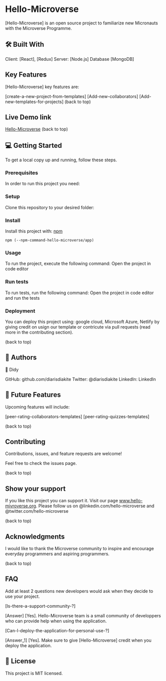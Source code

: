 # Hello-Microverse
[Hello-Microverse] is an open source project to familiarize new Micronauts with the Microverse Programme.

## 🛠 Built With
Client: [React], [Redux]
Server: [Node.js]
Database [MongoDB]

## Key Features
[Hello-Microverse] key features are:

[create-a-new-project-from-templates]
[Add-new-collaborators]
[Add-new-templates-for-projects]
(back to top)

## Live Demo link
[Hello-Microverse](https://github.com/diarisdiakite/Hello-Microverse/pull/1)
(back to top)

## 💻 Getting Started
To get a local copy up and running, follow these steps.

### Prerequisites
In order to run this project you need:


### Setup
Clone this repository to your desired folder:

### Install
Install this project with: [npm](https://www.npmjs.com/)

```[npm]
npm (--npm-command-hello-microverse/app)
```

### Usage
To run the project, execute the following command: Open the project in code editor

### Run tests
To run tests, run the following command: Open the project in code editor and run the tests

### Deployment
You can deploy this project using: google cloud, Microsoft Azure, Netlify by giving credit on usign our template or contricute via pull requests (read more in the contributing section).

(back to top)

## 👥 Authors

👤 Didy

GitHub: github.com/diarisdiakite
Twitter: @diarisdiakite
LinkedIn: LinkedIn


## 🔭 Future Features
Upcoming features will include:

 [peer-rating-collaborators-templates]
 [peer-rating-quizzes-templates]
 
(back to top)

## Contributing
Contributions, issues, and feature requests are welcome!

Feel free to check the issues page.

(back to top)

## Show your support

If you like this project you can support it. Visit our page www.hello-mivroverse.org.
Please follow us on @linkedin.com/hello-microverse and @twitter.com/hello-microverse

(back to top)

## Acknowledgments

I would like to thank the Microverse community to inspire and encourage everyday programmers and aspiring programmers.

(back to top)

## FAQ 
Add at least 2 questions new developers would ask when they decide to use your project.

[Is-there-a-support-community-?]

[Answer]
[Yes]. Hello-Microverse team is a small community of developpers who can provide help when using the application. 

[Can-I-deploy-the-application-for-personal-use-?]

[Answer_1]
[Yes]. Make sure to give [Hello-Microverse] credit when you deploy the application. 


## 📝 License
This project is MIT licensed.
